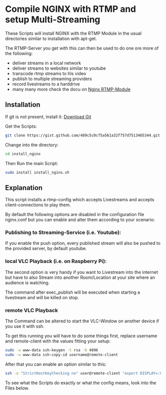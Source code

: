 # Compile NGINX with RTMP and setup Multi-Streaming
These Scripts will install NGINX with the RTMP Module in the usual directories similar to installation with apt-get.

The RTMP-Server you get with this can then be used to do one ore more of the following:
 - deliver streams in a local network
 - deliver streams to websites similar to youtube
 - transcode rtmp streams to hls video
 - publish to multiple streaming providers
 - record livestreams to a harddrive
 - many many more check the docu on [Nginx RTMP-Module](https://github.com/arut/nginx-rtmp-module/wiki/Directives)

## Installation
If git is not present, install it: [Download Git](https://git-scm.com/downloads)


Get the Scripts:
```bash
git clone https://gist.github.com/489c5c0cf5a561a32f757d7513465344.git install_nginx
```

Change into the directory:
```bash
cd install_nginx
```

Then Run the main Script:
```bash
sudo install install_nginx.sh
```

## Explanation
This script installs a rtmp-config which accepts Livestreams and accepts client-connections to play them.

By default the following options are disabled in the configuration file nginx.conf but you can enable and alter them according to your scenario:

### Publishing to Streaming-Service (i.e. Youtube):
If you enable the push option, every published stream will also be pushed to the provided server, by default youtube.

### local VLC Playback (i.e. on Raspberry Pi):
The second option is very handy if you want to Livestream into the internet but have to also Stream into another Room/Location at your site where an audience is watching.

The command after exec_publish will be executed when starting a livestream and will be killed on stop.

### remote VLC Playback
The Command can be altered to start the VLC-Window on another device if you use it with ssh.

To get this running you will have to do some things first, replace username and remote-client with the values fitting your setup:

```bash
sudo -u www-data ssh-keygen -t rsa -b 4096
sudo -u www-data ssh-copy-id username@remote-client

```
After that you can enable an option similar to this:
```bash
ssh -o "StrictHostKeyChecking no" user@remote-client "export DISPLAY=:0.0 && vlc -f --video-on-top --no-video-title-show --mouse-hide-timeout 1 rtmp://localhost/live/$name";
```


To see what the Scripts do exactly or what the config means, look into the Files below.


